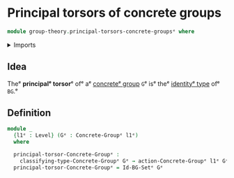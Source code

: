 # Principal torsors of concrete groups

```agda
module group-theory.principal-torsors-concrete-groupsᵉ where
```

<details><summary>Imports</summary>

```agda
open import foundation.universe-levelsᵉ

open import group-theory.concrete-group-actionsᵉ
open import group-theory.concrete-groupsᵉ
```

</details>

## Idea

Theᵉ **principalᵉ torsor**ᵉ ofᵉ aᵉ [concreteᵉ group](group-theory.concrete-groups.mdᵉ)
`G`ᵉ isᵉ theᵉ [identityᵉ type](foundation-core.identity-types.mdᵉ) ofᵉ `BG`.ᵉ

## Definition

```agda
module _
  {l1ᵉ : Level} (Gᵉ : Concrete-Groupᵉ l1ᵉ)
  where

  principal-torsor-Concrete-Groupᵉ :
    classifying-type-Concrete-Groupᵉ Gᵉ → action-Concrete-Groupᵉ l1ᵉ Gᵉ
  principal-torsor-Concrete-Groupᵉ = Id-BG-Setᵉ Gᵉ
```